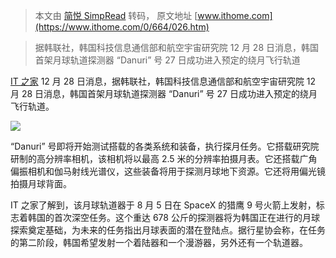> 本文由 [简悦 SimpRead](http://ksria.com/simpread/) 转码， 原文地址 [www.ithome.com](https://www.ithome.com/0/664/026.htm)

> 据韩联社，韩国科技信息通信部和航空宇宙研究院 12 月 28 日消息，韩国首架月球轨道探测器 “Danuri” 号 27 日成功进入预定的绕月飞行轨道

[IT 之家](https://www.ithome.com/) 12 月 28 日消息，据韩联社，韩国科技信息通信部和航空宇宙研究院 12 月 28 日消息，韩国首架月球轨道探测器 “Danuri” 号 27 日成功进入预定的绕月飞行轨道。

![](https://img.ithome.com/newsuploadfiles/2022/12/6090ff48-1d5f-4eb2-9f5d-ea239a07d991.png?x-bce-process=image/format,f_auto)

“Danuri” 号即将开始测试搭载的各类系统和装备，执行探月任务。它搭载研究院研制的高分辨率相机，该相机将以最高 2.5 米的分辨率拍摄月表。它还搭载广角偏振相机和伽马射线光谱仪，这些装备将用于探测月球地下资源。它还将用偏光镜拍摄月球背面。

IT 之家了解到，该月球轨道器于 8 月 5 日在 SpaceX 的猎鹰 9 号火箭上发射，标志着韩国的首次深空任务。这个重达 678 公斤的探测器将为韩国正在进行的月球探索奠定基础，为未来的任务指出月球表面的潜在登陆点。据行星协会称，在任务的第二阶段，韩国希望发射一个着陆器和一个漫游器，另外还有一个轨道器。